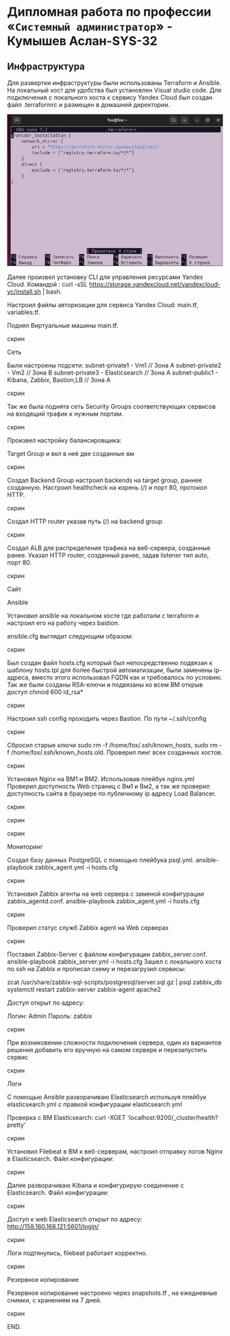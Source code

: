 #  Дипломная работа по профессии «`Системный администратор`» - Кумышев Аслан-SYS-32

## Инфраструктура

Для развертки инфраструктуры были использованы Terraform и Ansible.
На локальный хост для удобства был установлен Visual studio code.
Для подключения с локального хоста к сервису Yandex Cloud был создан файл .terraformrc и размещен в домашней директории. 

![alt text](https://github.com/sAslank/Diplom/blob/main/img/1.jpg)

Далее произвел установку CLI для управления ресурсами Yandex Cloud. Командой : curl -sSL https://storage.yandexcloud.net/yandexcloud-yc/install.sh | bash.

Настроил файлы авторизации для сервиса Yandex Cloud: main.tf, variables.tf.


Поднял Виртуальные машины main.tf.

скрин



Сеть

Были настроены подсети:
subnet-private1 - Vm1 // Зона А
subnet-private2 - Vm2 // Зона B
subnet-private3 - Elasticsearch // Зона А
subnet-public1 - Kibana, Zabbix, Bastion,LB // Зона А

скрин


Так же была поднята сеть Security Groups соответствующих сервисов на входящий трафик к нужным портам.


скрин


Произвел настройку балансировщика:

Target Group и вкл в неё две созданные вм

скрин

Создал Backend Group настроил backends на target group, раннее созданную. Настроил healthcheck на корень (/) и порт 80, протокол HTTP.

скрин

Создал HTTP router указав путь (/) на backend group

скрин

Создал ALB для распределения трафика на веб-сервера, созданные ранее. Указал HTTP router, созданный ранее, задав listener тип auto, порт 80.


скрин


Сайт


Ansible 

Установил ansible на локальном хосте где работали с terraform и настроил его на работу через bastion.

ansible.cfg выглядит следующим образом:

скрин 



Был создан файл hosts.cfg который был непосредственно подвязан к шаблону hosts.tpl для более быстрой автоматизации, были заменены ip-адреса, вместо этого использовал FQDN как и требовалось по условию. Так же были созданы  RSA-ключи и подвязаны ко всем ВМ открыв доступ chmod 600 id_rsa*


скрин

Настроил ssh config проходить через Bastion. По пути ~/.ssh/config

скрин

Сбросил старые ключи sudo rm -f /home/fox/.ssh/known_hosts, sudo rm -f /home/fox/.ssh/known_hosts.old. Проверил пинг всех созданных хостов.


скрин


Установил Nginx на ВМ1 и ВМ2. Использовав плейбук nginx.yml
Проверил доступность Web страниц с Вм1 и Вм2, а так же проверил доступность сайта в браузере по публичному ip адресу Load Balancer.

скрин

скрин

скрин


Мониторинг

Создал базу данных PostgreSQL с помощью плейбука psql.yml. ansible-playbook zabbix_agent.yml -i hosts.cfg
 
скрин

Установил Zabbix агенты на web сервера с заменой конфигурации zabbix_agentd.conf. ansible-playbook zabbix_agent.yml -i hosts.cfg

скрин

Проверил статус служб Zabbix agent на Web серверах

скрин

Поставил Zabbix-Server с файлом конфигурации zabbix_server.conf. ansible-playbook zabbix_server.yml -i hosts.cfg  Зашел с локального хоста по ssh на Zabbix и прописал схему и перезагрузил сервисы:

zcat /usr/share/zabbix-sql-scripts/postgresql/server.sql.gz | psql zabbix_db
systemctl restart zabbix-server zabbix-agent apache2 



Доступ открыт по адресу: 

Логин: Admin
Пароль: zabbix

скрин

При возниковении сложности подключения сервера, один из вариантов решения добавить его вручную на самом сервере и перезапустить сервис

скрин



Логи

С помощью Ansible разворачиваю Elasticsearch используя плейбук elasticsearch.yml с правкой конфигурации elasticsearch.yml

Проверка с ВМ Elasticsearch: curl -XGET 'localhost:9200/_cluster/health?pretty'

скрин



Установил Filebeat в ВМ к веб-серверам, настроил отправку логов Nginx в Elasticsearch. Файл конфигурации: 

скрин

Далее разворачиваю Kibana и конфигурирую соединение с Elasticsearch. Файл конфигурации: 

скрин

Доступ к web Elasticsearch открыт по адресу: http://158.160.168.121:5601/login/


скрин


Логи подтянулись, filebeat работает корректно.

скрин

Резервное копирование 

Резервное копирование настроено через snapshots.tf , на ежедневные снимки, с хранением на 7 дней.

скрин

END.
